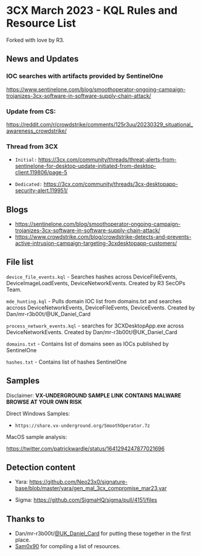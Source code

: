 # 3CX March 2023 - KQL Rules and Resource List

Forked with love by R3.

## News and Updates

### IOC searches with artifacts provided by SentinelOne
https://www.sentinelone.com/blog/smoothoperator-ongoing-campaign-trojanizes-3cx-software-in-software-supply-chain-attack/

### Update from CS:
https://reddit.com/r/crowdstrike/comments/125r3uu/20230329_situational_awareness_crowdstrike/

### Thread from 3CX

- `Initial:` https://3cx.com/community/threads/threat-alerts-from-sentinelone-for-desktop-update-initiated-from-desktop-client.119806/page-5

- `Dedicated:` https://3cx.com/community/threads/3cx-desktopapp-security-alert.119951/

## Blogs
- https://sentinelone.com/blog/smoothoperator-ongoing-campaign-trojanizes-3cx-software-in-software-supply-chain-attack/
- https://www.crowdstrike.com/blog/crowdstrike-detects-and-prevents-active-intrusion-campaign-targeting-3cxdesktopapp-customers/

## File list

`device_file_events.kql` - Searches hashes across DeviceFileEvents, DeviceImageLoadEvents, DeviceNetworkEvents. Created by R3 SecOPs Team.

`mde_hunting.kql` - Pulls domain IOC list from domains.txt and searches accross DeviceNetworkEvents, DeviceFileEvents, DeviceEvents. Created by Dan/mr-r3b00t/@UK_Daniel_Card

`process_network_events.kql` - searches for 3CXDesktopApp.exe across DeviceNetworkEvents. Created by Dan/mr-r3b00t/@UK_Daniel_Card

`domains.txt` - Contains list of domains seen as IOCs published by SentinelOne

`hashes.txt` - Contains list of hashes SentinelOne

## Samples

Disclaimer: **VX-UNDERGROUND SAMPLE LINK CONTAINS MALWARE BROWSE AT YOUR OWN RISK**

Direct Windows Samples:
- ```https://share.vx-underground.org/SmoothOperator.7z```

MacOS sample analysis:

https://twitter.com/patrickwardle/status/1641294247877021696

## Detection content

- Yara: https://github.com/Neo23x0/signature-base/blob/master/yara/gen_mal_3cx_compromise_mar23.yar

- Sigma: https://github.com/SigmaHQ/sigma/pull/4151/files

## Thanks to

- Dan/mr-r3b00t/[@UK_Daniel_Card](https://twitter.com/UK_Daniel_Card) for putting these together in the first place.
- [Sam0x90](https://twitter.com/Sam0x90) for compiling a list of resources.
